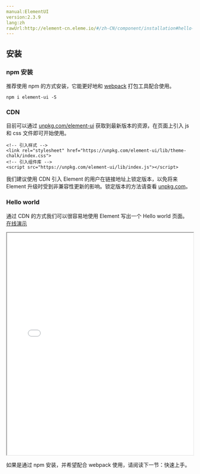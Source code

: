 ```yaml
---
manual:ElementUI
version:2.3.9
lang:zh
rawUrl:http://element-cn.eleme.io/#/zh-CN/component/installation#hello-world
---
```



##  安装<a name="an-zhuang"></a>

###  npm 安装<a name="npm-an-zhuang"></a>


推荐使用 npm 的方式安装，它能更好地和 [webpack](%1019 "") 打包工具配合使用。


```
npm i element-ui -S

```

###  CDN<a name="cdn"></a>


目前可以通过 [unpkg.com/element-ui](%1021 "") 获取到最新版本的资源，在页面上引入 js 和 css 文件即可开始使用。


```
<!-- 引入样式 -->
<link rel="stylesheet" href="https://unpkg.com/element-ui/lib/theme-chalk/index.css">
<!-- 引入组件库 -->
<script src="https://unpkg.com/element-ui/lib/index.js"></script>

```


我们建议使用 CDN 引入 Element 的用户在链接地址上锁定版本，以免将来 Element 升级时受到非兼容性更新的影响。锁定版本的方法请查看 [unpkg.com](%1022 "")。



###  Hello world<a name="hello-world"></a>


通过 CDN 的方式我们可以很容易地使用 Element 写出一个 Hello world 页面。[在线演示](%1024 "")

<iframe src='//jsfiddle.net/hzfpyvg6/1213/embedded/html,result/' width='100%' height='600'></iframe>

如果是通过 npm 安装，并希望配合 webpack 使用，请阅读下一节：快速上手。

